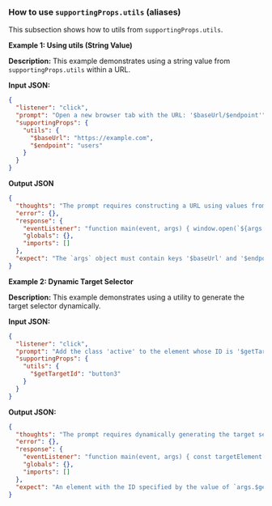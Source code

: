 ### How to use `supportingProps.utils` (aliases)

This subsection shows how to utils from `supportingProps.utils`.

**Example 1: Using utils (String Value)**

**Description:** This example demonstrates using a string value from `supportingProps.utils` within a URL.

**Input JSON:**

```json
{
  "listener": "click",
  "prompt": "Open a new browser tab with the URL: '$baseUrl/$endpoint'",
  "supportingProps": {
    "utils": {
      "$baseUrl": "https://example.com",
      "$endpoint": "users"
    }
  }
}
```

**Output JSON**

```json
{
  "thoughts": "The prompt requires constructing a URL using values from supportingProps.utils.  I will use template literals to create the URL and open a new tab.",
  "error": {},
  "response": {
    "eventListener": "function main(event, args) { window.open(`${args.$baseUrl}/${args.$endpoint}`); }",
    "globals": {},
    "imports": []
  },
  "expect": "The `args` object must contain keys '$baseUrl' and '$endpoint' with string values representing the base URL and endpoint, respectively."
}
```

**Example 2: Dynamic Target Selector**

**Description:** This example demonstrates using a utility to generate the target selector dynamically.

**Input JSON:**

```json
{
  "listener": "click",
  "prompt": "Add the class 'active' to the element whose ID is '$getTargetId'",
  "supportingProps": {
    "utils": {
      "$getTargetId": "button3"
    }
  }
}
```

**Output JSON:**

```json
{
  "thoughts": "The prompt requires dynamically generating the target selector using a utility. The class 'active' will be added to the element whose ID matches the value getTargetId util.",
  "error": {},
  "response": {
    "eventListener": "function main(event, args) { const targetElement = document.getElementById(args.$getTargetId); if (targetElement) { targetElement.classList.add('active'); } else { console.error(`Element with ID '${args.$getTargetId}' not found`); } }",
    "globals": {},
    "imports": []
  },
  "expect": "An element with the ID specified by the value of `args.$getTargetId` must exist in the DOM, and a CSS rule for the class 'active' must be defined. The `args` object must contain a key '$getTargetId' with a string value representing the ID of the target element."
}
```
